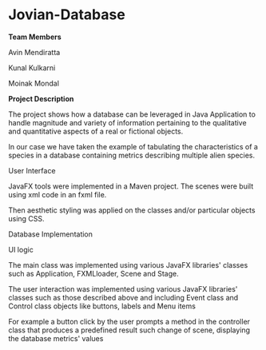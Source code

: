 # Jovian-Database

**Team Members**

Avin Mendiratta

Kunal Kulkarni

Moinak Mondal

**Project Description**

The project shows how a database can be leveraged in Java Application to handle magnitude and variety of information pertaining to the qualitative and quantitative  aspects of a real or fictional objects.

In our case we have taken the example of tabulating the characteristics of a species in a database containing metrics describing multiple alien species.

User Interface

JavaFX tools were implemented in a Maven project. The scenes were built using xml code in an fxml file.

Then aesthetic styling was applied on the classes and/or particular objects using CSS.

Database Implementation

UI logic

The main class was implemented using various JavaFX libraries' classes such as Application, FXMLloader, Scene and Stage.

The user interaction was implemented using various JavaFX libraries' classes such as those described above and including Event class and Control class objects like buttons, labels and Menu items

For example a button click by the user prompts a method in the controller class that produces a predefined result such change of scene, displaying the database metrics' values
